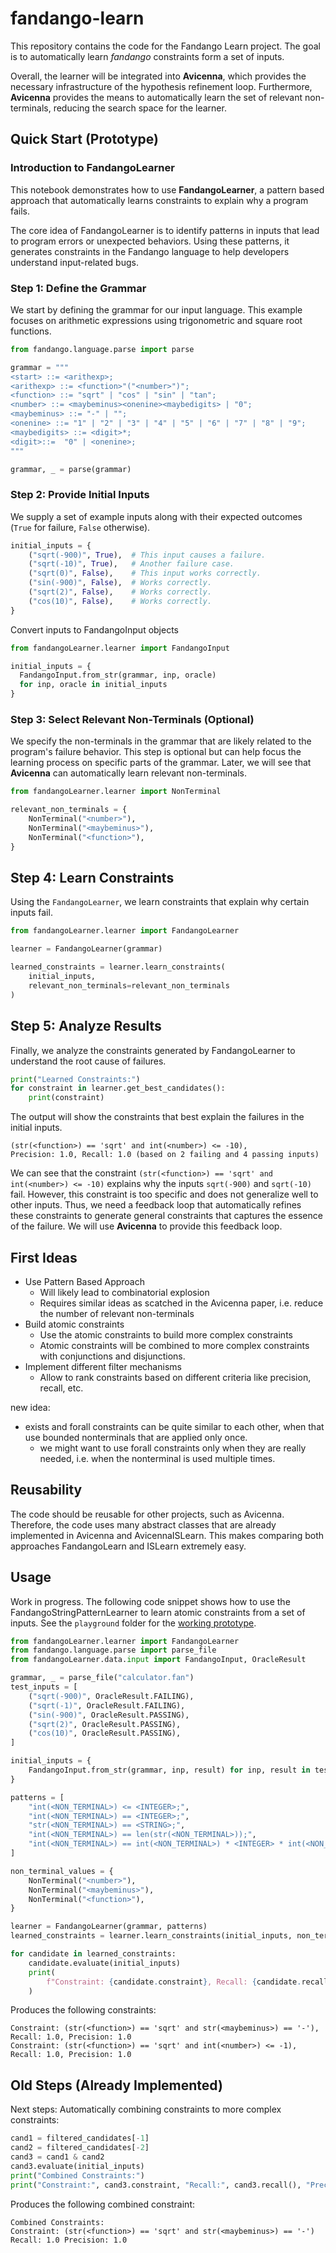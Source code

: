 # fandango-learn

This repository contains the code for the Fandango Learn project.
The goal is to automatically learn _fandango_ constraints form a set of inputs.

Overall, the learner will be integrated into **Avicenna**, which provides the necessary infrastructure of the hypothesis refinement loop.
Furthermore, **Avicenna** provides the means to automatically learn the set of relevant non-terminals, reducing the search space for the learner.

## Quick Start (Prototype)

### Introduction to FandangoLearner

This notebook demonstrates how to use **FandangoLearner**, a pattern based approach that automatically learns constraints to explain why a program fails.

The core idea of FandangoLearner is to identify patterns in inputs 
that lead to program errors or unexpected behaviors. Using these patterns, 
it generates constraints in the Fandango language to help developers 
understand input-related bugs.

### Step 1: Define the Grammar
We start by defining the grammar for our input language.
This example focuses on arithmetic expressions using trigonometric and square root functions.

```python
from fandango.language.parse import parse

grammar = """
<start> ::= <arithexp>;
<arithexp> ::= <function>"("<number>")";
<function> ::= "sqrt" | "cos" | "sin" | "tan";
<number> ::= <maybeminus><onenine><maybedigits> | "0";
<maybeminus> ::= "-" | "";
<onenine> ::= "1" | "2" | "3" | "4" | "5" | "6" | "7" | "8" | "9";
<maybedigits> ::= <digit>*;
<digit>::=  "0" | <onenine>;
"""

grammar, _ = parse(grammar)
```

### Step 2: Provide Initial Inputs

We supply a set of example inputs along with their expected outcomes (`True` for failure, `False` otherwise).

```python
initial_inputs = {
    ("sqrt(-900)", True),  # This input causes a failure.
    ("sqrt(-10)", True),   # Another failure case.
    ("sqrt(0)", False),    # This input works correctly.
    ("sin(-900)", False),  # Works correctly.
    ("sqrt(2)", False),    # Works correctly.
    ("cos(10)", False),    # Works correctly.
}
```

Convert inputs to FandangoInput objects

```python
from fandangoLearner.learner import FandangoInput

initial_inputs = {
  FandangoInput.from_str(grammar, inp, oracle)
  for inp, oracle in initial_inputs
}
```

### Step 3: Select Relevant Non-Terminals (Optional)

We specify the non-terminals in the grammar that are likely related to the program's failure behavior.
This step is optional but can help focus the learning process on specific parts of the grammar.
Later, we will see that **Avicenna** can automatically learn relevant non-terminals. 

```python
from fandangoLearner.learner import NonTerminal

relevant_non_terminals = {
    NonTerminal("<number>"),
    NonTerminal("<maybeminus>"),
    NonTerminal("<function>"),
}
```

## Step 4: Learn Constraints

Using the `FandangoLearner`, we learn constraints that explain why certain inputs fail.

```python
from fandangoLearner.learner import FandangoLearner

learner = FandangoLearner(grammar)

learned_constraints = learner.learn_constraints(
    initial_inputs,
    relevant_non_terminals=relevant_non_terminals
)
```

## Step 5: Analyze Results

Finally, we analyze the constraints generated by FandangoLearner to understand the root cause of failures.

```python
print("Learned Constraints:")
for constraint in learner.get_best_candidates():
    print(constraint)
```

The output will show the constraints that best explain the failures in the initial inputs.

```plaintext
(str(<function>) == 'sqrt' and int(<number>) <= -10), 
Precision: 1.0, Recall: 1.0 (based on 2 failing and 4 passing inputs)
```

We can see that the constraint `(str(<function>) == 'sqrt' and int(<number>) <= -10)` explains why the inputs `sqrt(-900)` and `sqrt(-10)` fail.
However, this constraint is too specific and does not generalize well to other inputs.
Thus, we need a feedback loop that automatically refines these constraints to generate general constraints that captures the essence of the failure.
We will use **Avicenna** to provide this feedback loop.

## First Ideas

- Use Pattern Based Approach
   - Will likely lead to combinatorial explosion
   - Requires similar ideas as scatched in the Avicenna paper, i.e. reduce the number of relevant non-terminals
- Build atomic constraints
   - Use the atomic constraints to build more complex constraints
   - Atomic constraints will be combined to more complex constraints with conjunctions and disjunctions.
- Implement different filter mechanisms 
   - Allow to rank constraints based on different criteria like precision, recall, etc.

new idea:
- exists and forall constraints can be quite similar to each other, when that use bounded nonterminals that are applied only once.
   - we might want to use forall constraints only when they are really needed, i.e. when the nonterminal is used multiple times.


## Reusability

The code should be reusable for other projects, such as Avicenna.
Therefore, the code uses many abstract classes that are already implemented in Avicenna and AvicennaISLearn.
This makes comparing both approaches FandangoLearn and ISLearn extremely easy.

## Usage

Work in progress. The following code snippet shows how to use the FandangoStringPatternLearner to learn atomic constraints from a set of inputs.
See the `playground` folder for the [working prototype](./playground/readme.py).

```python
from fandangoLearner.learner import FandangoLearner
from fandango.language.parse import parse_file
from fandangoLearner.data.input import FandangoInput, OracleResult

grammar, _ = parse_file("calculator.fan")
test_inputs = [
    ("sqrt(-900)", OracleResult.FAILING),
    ("sqrt(-1)", OracleResult.FAILING),
    ("sin(-900)", OracleResult.PASSING),
    ("sqrt(2)", OracleResult.PASSING),
    ("cos(10)", OracleResult.PASSING),
]

initial_inputs = {
    FandangoInput.from_str(grammar, inp, result) for inp, result in test_inputs
}

patterns = [
    "int(<NON_TERMINAL>) <= <INTEGER>;",
    "int(<NON_TERMINAL>) == <INTEGER>;",
    "str(<NON_TERMINAL>) == <STRING>;",
    "int(<NON_TERMINAL>) == len(str(<NON_TERMINAL>));",
    "int(<NON_TERMINAL>) == int(<NON_TERMINAL>) * <INTEGER> * int(<NON_TERMINAL>) * <INTEGER>;",
]

non_terminal_values = {
    NonTerminal("<number>"),
    NonTerminal("<maybeminus>"),
    NonTerminal("<function>"),
}

learner = FandangoLearner(grammar, patterns)
learned_constraints = learner.learn_constraints(initial_inputs, non_terminal_values)

for candidate in learned_constraints:
    candidate.evaluate(initial_inputs)
    print(
        f"Constraint: {candidate.constraint}, Recall: {candidate.recall()}, Precision: {candidate.precision()}"
    )
```

Produces the following constraints:

```
Constraint: (str(<function>) == 'sqrt' and str(<maybeminus>) == '-'), Recall: 1.0, Precision: 1.0
Constraint: (str(<function>) == 'sqrt' and int(<number>) <= -1), Recall: 1.0, Precision: 1.0
```


## Old Steps (Already Implemented) 

Next steps: Automatically combining constraints to more complex constraints:

```python
cand1 = filtered_candidates[-1]
cand2 = filtered_candidates[-2]
cand3 = cand1 & cand2
cand3.evaluate(initial_inputs)
print("Combined Constraints:")
print("Constraint:", cand3.constraint, "Recall:", cand3.recall(), "Precision:", cand3.precision())
```

Produces the following combined constraint:

```
Combined Constraints:
Constraint: (str(<function>) == 'sqrt' and str(<maybeminus>) == '-') Recall: 1.0 Precision: 1.0
```

